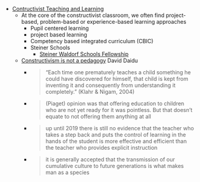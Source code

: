 * [Contructivist Teaching and Learning](https://saskschoolboards.ca/wp-content/uploads/97-07.htm)
    * At the core of the constructivist classroom, we often find project-based, problem-based or experience-based learning approaches
        * Pupil centered learning
        * project based learning
        * Competency based integrated curriculum (CBIC)
        * Steiner Schools
            * [Steiner Waldorf Schools Fellowship](https://www.steinerwaldorf.org/)
    * [Constructivism is not a pedagogy](https://learningspy.co.uk/literacy/constructivism-is-not-a-pedagogy/) David Daidu
        * > “Each time one prematurely teaches a child something he could have discovered for himself, that child is kept from inventing it and consequently from understanding it completely.” (Klahr & Nigam, 2004)
        * > (Piaget) opinion was that offering education to children who are not yet ready for it was pointless. But that doesn’t equate to not offering them anything at all
        * > up until 2019 there is still no evidence that the teacher who takes a step back and puts the control of learning in the hands of the student is more effective and efficient than the teacher who provides explicit instruction
        * > it is generally accepted that the transmission of our cumulative culture to future generations is what makes man as a species




